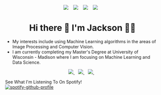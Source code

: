 <p align='center'>
  
  <a>
    <img src="https://badges.pufler.dev/visits/jth1011/jth1011" />        
  </a>&nbsp;&nbsp;
  <a>
    <img src="https://badges.pufler.dev/years/jth1011" />
  </a>&nbsp;&nbsp;
  <a>
    <img src="https://badges.pufler.dev/repos/jth1011" />        
  </a>&nbsp;&nbsp;
  <a>
    <img src="https://badges.pufler.dev/commits/monthly/jth1011" />        
  </a>&nbsp;&nbsp;
  
</p>


<h1 align='center'>
  Hi there 👋 I'm Jackson 👨‍💻
</h1>

<p align='center'>
  <ul>
     <li> My interests include using Machine Learning algorithms in the areas of Image Processing and Computer Vision. </li>
     <li> I am currently completing my Master's Degree at University of Wisconsin - Madison where I am focusing on Machine Learning and Data Science. </li>
  </ul>
</p>

<p align='center'>
  
  <a href="mailto:jhellmers@wisc.edu?subject=Found%20Your%20Github%20Profile">
    <img src="https://img.shields.io/badge/Microsoft_Outlook-0078D4?style=for-the-badge&logo=microsoft-outlook&logoColor=white" />        
  </a>&nbsp;&nbsp;
  <a href="https://www.linkedin.com/in/jackson-hellmers/">
    <img src="https://img.shields.io/badge/linkedin-%230077B5.svg?&style=for-the-badge&logo=linkedin&logoColor=white" />
  </a>&nbsp;&nbsp;
  <a href="https://www.instagram.com/jacksonhellmers11/?hl=en">
    <img src="https://img.shields.io/badge/instagram-%23E4405F.svg?&style=for-the-badge&logo=instagram&logoColor=white" />        
  </a>&nbsp;&nbsp;
  
</p>
                     




See What I'm Listening To On Spotify! \
[![spotify-github-profile](https://spotify-github-profile.vercel.app/api/view?uid=x19pseni1c7n0yt3ep7cyh63k&cover_image=true&theme=novatorem&bar_color=ff0000&bar_color_cover=false)](https://github.com/kittinan/spotify-github-profile)

<!---
jth1011/jth1011 is a ✨ special ✨ repository because its `README.md` (this file) appears on your GitHub profile.
You can click the Preview link to take a look at your changes.
--->
